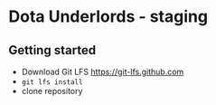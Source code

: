 # Dota Underlords - staging

## Getting started

- Download Git LFS https://git-lfs.github.com
- `git lfs install`
- clone repository
